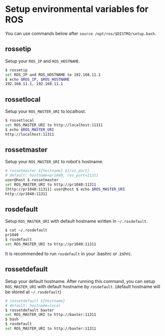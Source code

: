 Setup environmental variables for ROS
=====================================

You can use commands below after `source /opt/ros/$DISTRO/setup.bash`.

rossetip
--------
Setup your `ROS_IP` and `ROS_HOSTNAME`.

```sh
$ rossetip
set ROS_IP and ROS_HOSTNAME to 192.168.11.1
$ echo $ROS_IP, $ROS_HOSTNAME
192.168.11.1, 192.168.11.1
```


rossetlocal
-----------
Setup your `ROS_MASTER_URI` to localhost.

```sh
$ rossetlocal
set ROS_MASTER_URI to http://localhost:11311
$ echo $ROS_MASTER_URI
http://localhost:11311
```


rossetmaster
------------
Setup your `ROS_MASTER_URI` to robot's hostname.

```sh
# rossetmaster ${hostname} ${ros_port}
# default: hostname=pr1040, ros_port=11311
user@host $ rossetmaster
set ROS_MASTER_URI to http://pr1040:11311
[http://pr1040:11311] user@host $ echo $ROS_MASTER_URI
http://pr1040:11311
```


rosdefault
----------
Setup `ROS_MASTER_URI` with default hostname written in `~/.rosdefault`.

```sh
$ cat ~/.rosdefault
pr1040
$ rosdefault
set ROS_MASTER_URI to http://pr1040:11311
```

It is recommended to run `rosdefault` in your .bashrc or .zshrc.


rossetdefault
-------------
Setup your default hostname.
After running this command, you can setup `ROS_MASTER_URI` with default hostname by `rosdefault`.
(default hostname will be stored at `~/.rosdefault`)

```sh
# rossetdefault ${hostname}
# default: hostname=local
$ rossetdefault baxter
set ROS_MASTER_URI to http://baxter:11311
$ bash
$ rosdefault
set ROS_MASTER_URI to http://baxter:11311
```